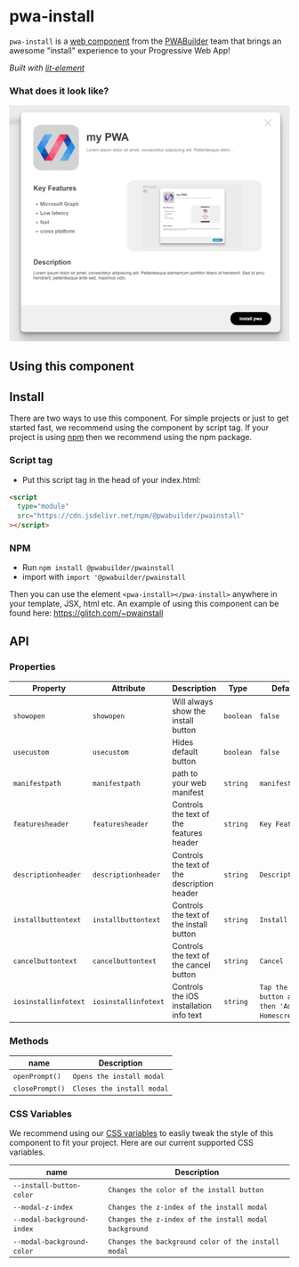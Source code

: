 # pwa-install

`pwa-install` is a [web component](https://meowni.ca/posts/web-components-with-otters/) from the [PWABuilder](https://pwabuilder.com) team that brings an awesome "install" experience to your Progressive Web App!

_Built with [lit-element](https://lit-element.polymer-project.org/)_

### What does it look like?

![An image of what the component looks like](assets/installsnip.png?raw=true "pwa-install")

## Using this component

## Install

There are two ways to use this component. For simple projects or just to get started fast, we recommend using the component by script tag. If your project is using [npm](https://www.npmjs.com/) then we recommend using the npm package.

### Script tag

- Put this script tag in the head of your index.html:

```html
<script
  type="module"
  src="https://cdn.jsdelivr.net/npm/@pwabuilder/pwainstall"
></script>
```

### NPM

- Run `npm install @pwabuilder/pwainstall`
- import with `import '@pwabuilder/pwainstall`

Then you can use the element `<pwa-install></pwa-install>` anywhere in your template, JSX, html etc. An example of using this component can be found here: https://glitch.com/~pwainstall

## API

### Properties

| Property            | Attribute           | Description                                       | Type      | Default         |
| ------------------- | ------------------- | ------------------------------------------------- | --------- | --------------- |
| `showopen`          | `showopen`          | Will always show the install button               | `boolean` | `false`         |
| `usecustom`         | `usecustom`         | Hides default button                              | `boolean` | `false`         |
| `manifestpath`      | `manifestpath`      | path to your web manifest                         | `string`  | `manifest.json` |
| `featuresheader`    | `featuresheader`    | Controls the text of the features header          | `string`  | `Key Features`  |
| `descriptionheader` | `descriptionheader` | Controls the text of the description header       | `string`  | `Description`   |
| `installbuttontext` | `installbuttontext` | Controls the text of the install button           | `string`  | `Install`       |
| `cancelbuttontext`  | `cancelbuttontext`  | Controls the text of the cancel button            | `string`  | `Cancel`        |
| `iosinstallinfotext`| `iosinstallinfotext`| Controls the iOS installation info text           | `string`  | `Tap the share button and then 'Add to Homescreen'`   |

### Methods

| name         | Description               |
| ------------ | ------------------------- |
| `openPrompt()` | `Opens the install modal` |
| `closePrompt()` | `Closes the install modal` |

### CSS Variables

We recommend using our [CSS variables](https://developer.mozilla.org/en-US/docs/Web/CSS/Using_CSS_custom_properties) to easliy tweak the style of this component to fit your project. Here are our current
supported CSS variables.

| name         | Description               |
| ------------ | ------------------------- |
| `--install-button-color` | `Changes the color of the install button` |
| `--modal-z-index`        | `Changes the z-index of the install modal`|
| `--modal-background-index` | `Changes the z-index of the install modal background`|
| `--modal-background-color` | `Changes the background color of the install modal`|